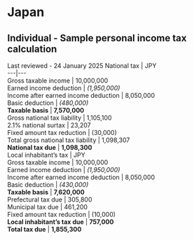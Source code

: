 # Japan
## Individual - Sample personal income tax calculation
Last reviewed - 24 January 2025
National tax | JPY  
---|---  
Gross taxable income | 10,000,000  
Earned income deduction | _(1,950,000)_  
Income after earned income deduction | 8,050,000  
Basic deduction | _(480,000)_  
**Taxable basis** | **7,570,000**  
Gross national tax liability | 1,105,100  
2.1% national surtax | 23,207  
Fixed amount tax reduction | (30,000)  
Total gross national tax liability | 1,098,307  
**National tax due** | **1,098,300**  
Local inhabitant’s tax | JPY   
Gross taxable income | 10,000,000  
Earned income deduction | _(1,950,000)_  
Income after earned income deduction | 8,050,000  
Basic deduction | _(430,000)_  
**Taxable basis** | **7,620,000**  
Prefectural tax due | 305,800  
Municipal tax due | 461,200  
Fixed amount tax reduction | (10,000)  
**Local inhabitant’s tax due** | **757,000**  
**Total tax due** | **1,855,300**
